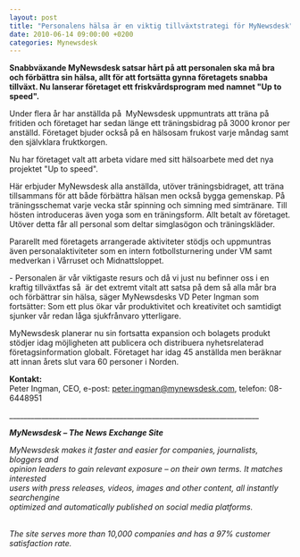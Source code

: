 ```yaml
---
layout: post
title: "Personalens hälsa är en viktig tillväxtstrategi för MyNewsdesk"
date: 2010-06-14 09:00:00 +0200
categories: Mynewsdesk
---
```

 <div class='clearfix'><p><strong>Snabbväxande  MyNewsdesk satsar hårt på att personalen ska må  bra och förbättra sin hälsa, allt för att fortsätta gynna företagets  snabba tillväxt. Nu lanserar företaget ett friskvårdsprogram med  namnet "Up to speed". </strong></p>
<p>Under flera år har anställda på&nbsp; MyNewsdesk uppmuntrats att träna på fritiden och företaget har sedan  länge ett träningsbidrag på 3000 kronor per anställd. Företaget  bjuder också på en hälsosam frukost varje måndag samt den självklara  fruktkorgen.</p>
<p>Nu har företaget valt att arbeta vidare  med sitt hälsoarbete med det nya projektet "Up to speed".</p>
<p>Här erbjuder MyNewsdesk alla anställda,  utöver träningsbidraget, att träna tillsammans för att både förbättra  hälsan men också bygga gemenskap. På träningsschemat varje vecka  står spinning och simning med simtränare. Till hösten introduceras  även yoga som en träningsform. Allt betalt av företaget. Utöver  detta får all personal som deltar simglasögon och träningskläder.</p>
<p>Pararellt med företagets arrangerade  aktiviteter stödjs och uppmuntras även personalaktiviteter som en  intern fotbollsturnering under VM samt medverkan i Vårruset och Midnattsloppet.</p>
<p>- Personalen är vår viktigaste resurs  och då&nbsp;vi just nu befinner oss i en kraftig tillväxtfas så&nbsp; är det extremt vitalt att satsa på&nbsp;dem så&nbsp;alla mår bra  och förbättrar sin hälsa, säger MyNewsdesks VD Peter Ingman som  fortsätter: Som ett plus ökar vår produktivitet och kreativitet och  samtidigt sjunker vår redan låga sjukfrånvaro ytterligare.</p>
<p>MyNewsdesk planerar nu sin fortsatta  expansion och bolagets produkt stödjer idag möjligheten att publicera  och distribuera nyhetsrelaterad företagsinformation globalt. Företaget  har idag 45 anställda men beräknar att innan årets slut vara 60 personer  i Norden.</p>
<p><strong>Kontakt:</strong><br>Peter Ingman, CEO, e-post: <a href="mailto:peter.ingman@mynewsdesk.com">peter.ingman@mynewsdesk.com</a>, telefon: 08-6448951</p>
</div>
<div class='boilerplate'><p>______________________________________________________________________</p>
<p><strong><em>MyNewsdesk – The News Exchange Site</em></strong></p>
<p><em>MyNewsdesk makes it faster and easier for companies, journalists, bloggers and<br />opinion leaders to gain relevant exposure – on their own terms. It matches interested<br />users with press releases, videos, images and other content, all instantly searchengine<br />optimized and automatically published on social media platforms.</em></p>
<p><em><br />The site serves more than 10,000 companies and has a 97% customer satisfaction rate.</em></p></div>
